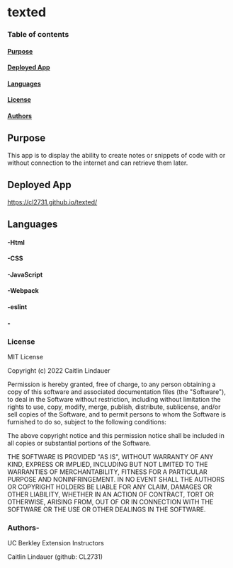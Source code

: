 # texted

### Table of contents
#### [Purpose](#first)
#### [Deployed App](#second)
#### [Languages](#terms)
#### [License](#video)
#### [Authors](#author)
    
## Purpose <a name="first"/>
This app is to display the ability to create notes or snippets of code with or without connection to the internet and can retrieve them later.
                                                     
## Deployed App <a name="second"/>
https://cl2731.github.io/texted/

## Languages <a name="terms"/>
#### -Html
#### -CSS
#### -JavaScript
#### -Webpack
#### -eslint
#### -

### License <a name="video"/>                             
MIT License

Copyright (c) 2022 Caitlin Lindauer

Permission is hereby granted, free of charge, to any person obtaining a copy
of this software and associated documentation files (the "Software"), to deal
in the Software without restriction, including without limitation the rights
to use, copy, modify, merge, publish, distribute, sublicense, and/or sell
copies of the Software, and to permit persons to whom the Software is
furnished to do so, subject to the following conditions:

The above copyright notice and this permission notice shall be included in all
copies or substantial portions of the Software.

THE SOFTWARE IS PROVIDED "AS IS", WITHOUT WARRANTY OF ANY KIND, EXPRESS OR
IMPLIED, INCLUDING BUT NOT LIMITED TO THE WARRANTIES OF MERCHANTABILITY,
FITNESS FOR A PARTICULAR PURPOSE AND NONINFRINGEMENT. IN NO EVENT SHALL THE
AUTHORS OR COPYRIGHT HOLDERS BE LIABLE FOR ANY CLAIM, DAMAGES OR OTHER
LIABILITY, WHETHER IN AN ACTION OF CONTRACT, TORT OR OTHERWISE, ARISING FROM,
OUT OF OR IN CONNECTION WITH THE SOFTWARE OR THE USE OR OTHER DEALINGS IN THE
SOFTWARE.


### Authors- <a name="author"/>
UC Berkley Extension Instructors

Caitlin Lindauer (github: CL2731)
